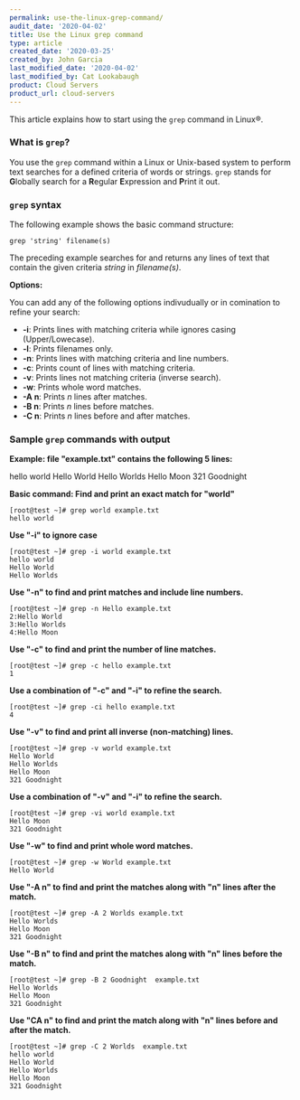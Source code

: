 ```yaml
---
permalink: use-the-linux-grep-command/
audit_date: '2020-04-02'
title: Use the Linux grep command 
type: article
created_date: '2020-03-25'
created_by: John Garcia
last_modified_date: '2020-04-02'
last_modified_by: Cat Lookabaugh
product: Cloud Servers
product_url: cloud-servers
---
```


This article explains how to start using the `grep` command in Linux&reg;.

### What is `grep`?

You use the `grep` command within a Linux or Unix-based system to perform text searches for a defined criteria of words or strings.  `grep` stands for **G**lobally search for a **R**egular **E**xpression and **P**rint it out.

### `grep` syntax

The following example shows the basic command structure:

    grep 'string' filename(s)

The preceding example searches for and returns any lines of text that contain the given criteria *string* in *filename(s)*.

**Options:** 

You can add any of the following options indivudually or in comination to refine your search:

- **-i**: Prints lines with matching criteria while ignores casing (Upper/Lowecase).
- **-l**: Prints filenames only.
- **-n**: Prints lines with matching criteria and line numbers.
- **-c**: Prints count of lines with matching criteria.
- **-v**: Prints lines not matching criteria (inverse search).
- **-w**: Prints whole word matches.
- **-A n**: Prints *n* lines after matches.
- **-B n**: Prints *n* lines before matches.
- **-C n**: Prints *n* lines before and after matches.

### Sample `grep` commands with output

**Example:  file "example.txt" contains the following 5 lines:**

hello world
Hello World
Hello Worlds
Hello Moon
321 Goodnight

**Basic command: Find and print an exact match for "world"**  
```
[root@test ~]# grep world example.txt
hello world
```

**Use "-i" to ignore case** 
```
[root@test ~]# grep -i world example.txt
hello world
Hello World
Hello Worlds
```

**Use "-n" to find and print matches and include line numbers.** 
```
[root@test ~]# grep -n Hello example.txt
2:Hello World
3:Hello Worlds
4:Hello Moon
```

**Use "-c" to find and print the number of line matches.**
```
[root@test ~]# grep -c hello example.txt
1
```

**Use a combination of  "-c" and "-i" to refine the search.**

```
[root@test ~]# grep -ci hello example.txt
4
```

**Use "-v" to find and print all inverse (non-matching) lines.**
```
[root@test ~]# grep -v world example.txt
Hello World
Hello Worlds
Hello Moon
321 Goodnight
```

**Use a combination of  "-v" and "-i" to refine the search.**
```
[root@test ~]# grep -vi world example.txt
Hello Moon
321 Goodnight
```

**Use "-w" to find and print whole word matches.**
```
[root@test ~]# grep -w World example.txt
Hello World
```

**Use "-A n" to find and print the matches along with "n" lines after the match.**
```
[root@test ~]# grep -A 2 Worlds example.txt
Hello Worlds
Hello Moon
321 Goodnight
```

**Use "-B n" to find and print the matches along with "n" lines before the match.**
```
[root@test ~]# grep -B 2 Goodnight  example.txt
Hello Worlds
Hello Moon
321 Goodnight
```

**Use "CA n" to find and print the match along with "n" lines before and after the match.**
```
[root@test ~]# grep -C 2 Worlds  example.txt
hello world
Hello World
Hello Worlds
Hello Moon
321 Goodnight
```
